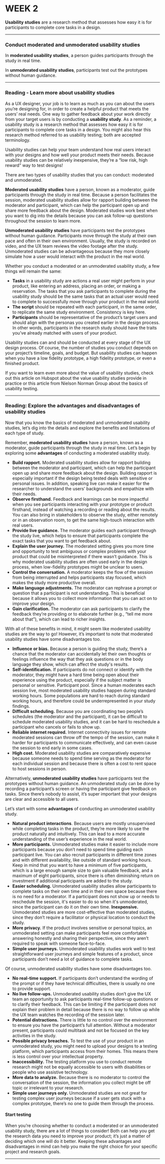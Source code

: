 # WEEK 2



**Usability studies** are a research method that assesses how easy it is for participants to complete core tasks in a design.

---

### Conduct moderated and unmoderated usability studies

In **moderated usability studies**, a person guides participants through the study in real time.

In **unmoderated usability studies**, participants test out the prototypes without human guidance.

---
### Reading - Learn more about usability studies

As a UX designer, your job is to learn as much as you can about the users you’re designing for, in order to create a helpful product that meets the users’ real needs. One way to gather feedback about your work directly from your target users is by conducting a **usability study**. As a reminder, a usability study is a research method that assesses how easy it is for participants to complete core tasks in a design. You might also hear this research method referred to as usability testing; both are accepted terminology.

Usability studies can help your team understand how real users interact with your designs and how well your product meets their needs. Because usability studies can be relatively inexpensive, they’re a “low risk, high reward” way to test designs! 

There are two types of usability studies that you can conduct: moderated and unmoderated. 

**Moderated usability studies** have a person, known as a moderator, guide participants through the study in real time. Because a person facilitates the session, moderated usability studies allow for rapport building between the moderator and participant, which can help the participant open up and share more feedback about the design. Moderated studies work best when you want to dig into the details because you can ask follow-up questions throughout the session to learn more.

**Unmoderated usability studies** have participants test the prototypes without human guidance. Participants move through the study at their own pace and often in their own environment. Usually, the study is recorded on video, and the UX team reviews the video footage after the study. Unmoderated studies can be advantageous because they more closely simulate how a user would interact with the product in the real world.

Whether you conduct a moderated or an unmoderated usability study, a few things will remain the same:

- **Tasks** in a usability study are actions a real user might perform in your product, like entering an address, placing an order, or making a reservation. The tasks that you ask participants to complete during the usability study should be the same tasks that an actual user would need to complete to successfully move through your product in the real world. 
- **The script** should be repeated with each participant, in the same order, to replicate the same study environment. Consistency is key here.
- **Participants** should be representative of the product’s target users and should align with the personas you created earlier in the design process. In other words, participants in the research study should have the traits you’ve already matched with users of your product. 

Usability studies can and should be conducted at every stage of the UX design process. Of course, the number of studies you conduct depends on your project’s timeline, goals, and budget. But usability studies can happen when you have a low fidelity prototype, a high fidelity prototype, or even a finished product.

If you want to learn even more about the value of usability studies, check out this article on Hubspot about the value usability studies provide in practice or this article from Nielson Norman Group about the basics of usability testing. 

---

### Reading: Explore the advantages and disadvantages of usability studies

Now that you know the basics of moderated and unmoderated usability studies, let’s dig into the details and explore the benefits and limitations of each type of study. 

Remember, **moderated usability studies** have a person, known as a moderator, guide participants through the study in real time. Let’s begin by exploring some **advantages** of conducting a moderated usability study.

- **Build rapport.** Moderated usability studies allow for rapport building between the moderator and participant, which can help the participant open up and share more feedback about the design. Building rapport is especially important if the design being tested deals with sensitive or personal issues. In addition, speaking live can make it easier for the researcher to understand the users’ backgrounds and empathize with their needs. 
- **Observe firsthand.** Feedback and learnings can be more impactful when you see participants interacting with your prototype or product firsthand, instead of watching a recording or reading about the results. You can also bring in stakeholders to observe the study, either remotely or in an observation room, to get the same high-touch interaction with real users.  
- **Provide live guidance.** The moderator guides each participant through the study live, which helps to ensure that participants complete the exact tasks that you want to get feedback about.
- **Explain the user journey.** The moderated setting gives you more time and opportunity to test ambiguous or complex problems with your product that could be misinterpreted if there wasn’t guidance. This is why moderated usability studies are often used early in the design process, when low-fidelity prototypes might be unclear to users. 
- **Control the conversation.** A moderator keeps the flow of the session from being interrupted and helps participants stay focused, which makes the study more productive overall.
- **Make language adjustments.** The moderator can rephrase a prompt or question that a participant is not understanding. This is beneficial because it allows you to collect more information that you can act on to improve your design. 
- **Gain clarification.** The moderator can ask participants to clarify the feedback they’re providing or to elaborate further (e.g., “tell me more about that”), which can lead to richer insights.

With all of these benefits in mind, it might seem like moderated usability studies are the way to go! However, it’s important to note that moderated usability studies have some disadvantages too.

- **Influence or bias.** Because a person is guiding the study, there’s a chance that the moderator can accidentally let their own thoughts or feelings influence the way that they ask questions or in the body language they show, which can affect the study's results.
- **Self-identification.** If participants do not connect or identify with the moderator, they might have a hard time being open about their experience using the product, especially if the subject matter is personal or sensitive.
Participant pool. Since a human moderates each session live, most moderated usability studies happen during standard working hours. Some populations are hard to reach during standard working hours, and therefore could be underrepresented in your study findings. 
- **Difficult scheduling.** Because you are coordinating two people’s schedules (the moderator and the participant), it can be difficult to schedule moderated usability studies, and it can be hard to reschedule a participant who cancels or fails to show up.
- **Reliable internet required.** Internet connectivity issues for remote moderated sessions can throw off the tempo of the session, can make it harder for participants to communicate effectively, and can even cause the session to end early in some cases. 
- **High cost.** Moderated usability studies are comparatively expensive because someone needs to spend time serving as the moderator for each individual session and because there is often a cost to rent space to host sessions in person.

Alternatively, **unmoderated usability studies** have participants test the prototypes without human guidance. An unmoderated study can be done by recording a participant’s screen or having the participant give feedback on tasks. Since there’s nobody to assist, it’s super important that your designs are clear and accessible to all users. 

Let’s start with some **advantages** of conducting an unmoderated usability study.

- **Natural product interactions**. Because users are mostly unsupervised while completing tasks in the product, they’re more likely to use the product naturally and intuitively. This can lead to a more accurate understanding of the user’s experience in the real world.  
- **More participants.** Unmoderated studies make it easier to include more participants because you don’t need to spend time guiding each participant live. You can also recruit participants in different time zones and with different availability, like outside of standard working hours. Keep in mind that you want to have a minimum of five participants, which is a large enough sample size to gain valuable feedback, and a maximum of eight participants, since there is often diminishing return on investment if additional participants are added to the study.
- **Easier scheduling.** Unmoderated usability studies allow participants to complete tasks on their own time and in their own space because there is no need for a moderator. If a participant does not show up or needs to reschedule the session, it's easier to do so when it's unmoderated, since the participant can do it on their own time.
**Inexpensive.** Unmoderated studies are more cost-effective than moderated studies, since they don’t require a facilitator or physical location to conduct the study.
- **More privacy.** If the product involves sensitive or personal topics, an unmoderated setting can make participants feel more comfortable answering honestly and sharing their perspective, since they aren’t required to speak with someone face-to-face. 
- **Simple user journeys.** Unmoderated usability studies work well to test straightforward user journeys and simple features of a product, since participants don’t need a lot of guidance to complete tasks. 

Of course, unmoderated usability studies have some disadvantages too.

- **No real-time support.** If participants don’t understand the wording of the prompt or if they have technical difficulties, there is usually no one to provide support. 
- **No live follow-ups.** Unmoderated usability studies don’t give the UX team an opportunity to ask participants real-time follow-up questions or to clarify their feedback. This can be limiting if the participant does not explain their problem in detail because there is no way to follow up while the UX team watches the recording of the session later.
- **Potential distractions.** There is little to no control over the environment to ensure you have the participant’s full attention. Without a moderator present, participants could multitask and not be focused on the key activities in the study.
- **Possible privacy breaches.** To test the use of your product in an unmoderated study, you might need to upload your designs to a testing platform, which participants access from their homes. This means there is less control over your intellectual property. 
- **Inaccessibility.** The testing platform you use to conduct remote research might not be equally accessible to users with disabilities or people who use assistive technology.
- **More data to analyze.** Because there is no moderator to control the conversation of the session, the information you collect might be off topic or irrelevant to your research. 
- **Simple user journeys only.** Unmoderated studies are not great for testing complex user journeys because if a user gets stuck with a complex prototype, there’s no one to guide them through the process. 

#### Start testing
When you’re choosing whether to conduct a moderated or an unmoderated usability study, there are a lot of things to consider! Both can help you get the research data you need to improve your product; it’s just a matter of deciding which one will do it better. Keeping these advantages and disadvantages in mind can help you make the right choice for your specific project and research goals. 

---